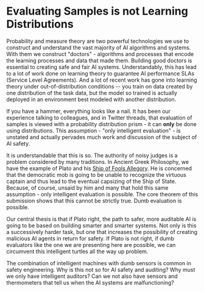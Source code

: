 # Evaluating Samples is not Learning Distributions

Probability and measure theory are two powerful technologies we use to construct
and understand the vast majority of AI algorithms and systems. With them we
construct "doctors" - algorithms and processes that encode the learning processes
and data that made them. Building good doctors is essential to creating safe and
fair AI systems. Understandably, this has lead to a lot of work done on learning
theory to guarantee AI performance SLAs (Service Level Agreements). And a lot of
recent work has gone into learning theory under out-of-distribution conditions --
you train on data created by one distribution of the task data, but the model
so trained is actually deployed in an environment best modeled with another
distribution.

If you have a hammer, everything looks like a nail. It has been our experience
talking to colleagues, and in Twitter threads, that evaluation of samples is
viewed with a probability distribution prism - it can **only** be done using
distributions. This assumption - "only intelligent evaluation" - is unstated
and actually pervades much work and discussion of the subject of AI safety.

It is understandable that this is so. The authority of noisy judges is a problem
considered by many traditions. In Ancient Greek Philosophy, we have the example
of Plato and his [Ship of Fools Allegory](https://en.wikipedia.org/wiki/Ship_of_fools).
He is concerned that the democratic mob is going to be unable to recognize the
virtuous captain and thus lead to the eventual capsizing of the Ship of State.
Because, of course, unsaid by him and many that hold this same
assumption - only intelligent evaluation is possible. The core theorem of this
submission shows that this cannot be strictly true. Dumb evaluation is possible.

Our central thesis is that if Plato right, the path to safer, more auditable AI
is going to be based on building smarter and smarter systems. Not only is this a
successively harder task, but one that increases the possibility of creating
malicious AI agents in return for safety. If Plato is not right, if dumb
evaluators like the one we are presenting here are possible, we can circumvent
this intelligent turtles all the way up problem.

The combination of intelligent machines with dumb sensors is common in safety
engineering. Why is this not so for AI safety and auditing? Why must we only
have intelligent auditors? Can we not also have sensors and thermometers that
tell us when the AI systems are malfunctioning?
